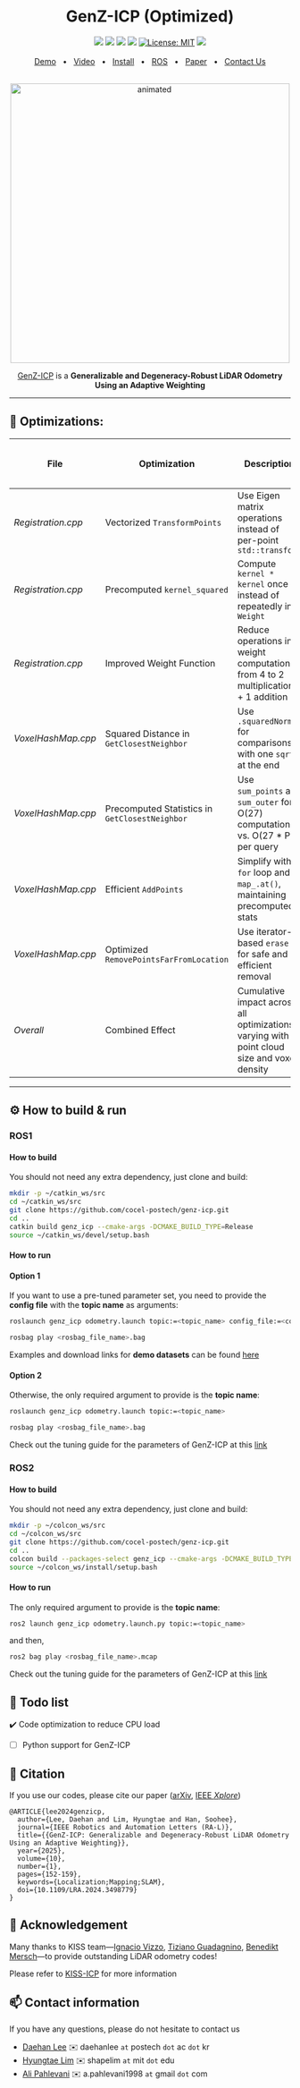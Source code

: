 <div align="center">
    <h1>GenZ-ICP (Optimized)</h1>
    <a href="https://github.com/cocel-postech/genz-icp/tree/master/cpp/genz_icp"><img src="https://img.shields.io/badge/-C++-blue?logo=cplusplus" /></a>
    <a href="https://github.com/cocel-postech/genz-icp/tree/master/ros"><img src="https://img.shields.io/badge/ROS1-Noetic-blue" /></a>
    <a href="https://github.com/cocel-postech/genz-icp/tree/master/ros"><img src="https://img.shields.io/badge/ROS2-Humble-blue" /></a>
    <a href=""><img src="https://img.shields.io/badge/Linux-FCC624?logo=linux&logoColor=black" /></a>
    <a href="https://github.com/cocel-postech/genz-icp/blob/master/LICENSE"><img src="https://img.shields.io/badge/License-MIT-green.svg" alt="License: MIT" /></a>
    <a href="https://ieeexplore.ieee.org/document/10753079"><img src="https://img.shields.io/badge/DOI-10.1109/LRA.2024.3498779-004088.svg"/>
    <br />
    <br />
    <a href="https://www.youtube.com/watch?v=EyTJbdC_AA4">Demo</a>
    <span>&nbsp;&nbsp;•&nbsp;&nbsp;</span>
    <a href="https://www.youtube.com/watch?v=CU6aAiTIO6Y">Video</a>
    <span>&nbsp;&nbsp;•&nbsp;&nbsp;</span>
    <a href="https://github.com/cocel-postech/genz-icp/blob/master/README.md">Install</a>
    <span>&nbsp;&nbsp;•&nbsp;&nbsp;</span>
    <a href="https://github.com/cocel-postech/genz-icp/tree/master/ros">ROS</a>
    <span>&nbsp;&nbsp;•&nbsp;&nbsp;</span>
    <a href="https://arxiv.org/abs/2411.06766">Paper</a>
    <span>&nbsp;&nbsp;•&nbsp;&nbsp;</span>
    <a href="https://github.com/cocel-postech/genz-icp/issues">Contact Us</a>
  <br />
  <br />
  <p align="center"><img src=pictures/GenZ-ICP.gif alt="animated" width="500" /></p>

  [GenZ-ICP][arXivlink] is a **Generalizable and Degeneracy-Robust LiDAR Odometry Using an Adaptive Weighting**
</div>

[arXivlink]: https://arxiv.org/abs/2411.06766

---
## :anger: Optimizations:
| **File**             | **Optimization**                              | **Description**                                                                                              | **Estimated CPU Usage Reduction**         |
|----------------------|-----------------------------------------------|--------------------------------------------------------------------------------------------------------------|-------------------------------------------|
| *Registration.cpp* | Vectorized `TransformPoints`                  | Use Eigen matrix operations instead of per-point `std::transform`                                         | 5–15% of total runtime                   |
| *Registration.cpp* | Precomputed `kernel_squared`                  | Compute `kernel * kernel` once instead of repeatedly in `Weight`                                           | 0.5–1% of total runtime                  |
| *Registration.cpp* | Improved Weight Function                      | Reduce operations in weight computation from 4 to 2 multiplications + 1 addition                          | 2–5% of total runtime                    |
| *VoxelHashMap.cpp* | Squared Distance in `GetClosestNeighbor`      | Use `.squaredNorm()` for comparisons, with one `sqrt` at the end                                           | 10–20% of total runtime                  |
| *VoxelHashMap.cpp* | Precomputed Statistics in `GetClosestNeighbor`| Use `sum_points` and `sum_outer` for O(27) computation vs. O(27 * P) per query                            | 15–25% of total runtime                  |
| *VoxelHashMap.cpp* | Efficient `AddPoints`                         | Simplify with `for` loop and `map_.at()`, maintaining precomputed stats                                  | 1–3% of total runtime                    |
| *VoxelHashMap.cpp* | Optimized `RemovePointsFarFromLocation`       | Use iterator-based `erase` for safe and efficient removal                                                 | 1–2% of total runtime                    |
| *Overall*          | Combined Effect                               | Cumulative impact across all optimizations, varying with point cloud size and voxel density               | **20–50% of total runtime**              |
---

## :gear: How to build & run

### ROS1

#### How to build

You should not need any extra dependency, just clone and build:
    
```sh
mkdir -p ~/catkin_ws/src
cd ~/catkin_ws/src
git clone https://github.com/cocel-postech/genz-icp.git
cd ..
catkin build genz_icp --cmake-args -DCMAKE_BUILD_TYPE=Release
source ~/catkin_ws/devel/setup.bash
```

#### How to run

#### Option 1

If you want to use a pre-tuned parameter set, you need to provide the **config file** with the **topic name** as arguments:

```sh
roslaunch genz_icp odometry.launch topic:=<topic_name> config_file:=<config_file_name>.yaml
```
```sh
rosbag play <rosbag_file_name>.bag
```

Examples and download links for **demo datasets** can be found [here][ros_readme_link]

[ros_readme_link]: https://github.com/cocel-postech/genz-icp/blob/master/ros/README.md

#### Option 2

Otherwise, the only required argument to provide is the **topic name**:

```sh
roslaunch genz_icp odometry.launch topic:=<topic_name>
```
```sh
rosbag play <rosbag_file_name>.bag
```

Check out the tuning guide for the parameters of GenZ-ICP at this [link][tuning_guide_link]

[tuning_guide_link]: https://github.com/cocel-postech/genz-icp/blob/master/ros/config/parameter_tuning_guide.md

### ROS2

#### How to build

You should not need any extra dependency, just clone and build:
    
```sh
mkdir -p ~/colcon_ws/src
cd ~/colcon_ws/src
git clone https://github.com/cocel-postech/genz-icp.git
cd ..
colcon build --packages-select genz_icp --cmake-args -DCMAKE_BUILD_TYPE=Release
source ~/colcon_ws/install/setup.bash
```

#### How to run

The only required argument to provide is the **topic name**:

```sh
ros2 launch genz_icp odometry.launch.py topic:=<topic_name>
```

and then,

```sh
ros2 bag play <rosbag_file_name>.mcap
```

Check out the tuning guide for the parameters of GenZ-ICP at this [link][tuning_guide_link]

## :pushpin: Todo list
  ✔️ Code optimization to reduce CPU load
- [ ] Python support for GenZ-ICP


## :pencil: Citation

If you use our codes, please cite our paper ([arXiv][arXivLink], [IEEE *Xplore*][genzicpIEEElink])
```
@ARTICLE{lee2024genzicp,
  author={Lee, Daehan and Lim, Hyungtae and Han, Soohee},
  journal={IEEE Robotics and Automation Letters (RA-L)}, 
  title={{GenZ-ICP: Generalizable and Degeneracy-Robust LiDAR Odometry Using an Adaptive Weighting}}, 
  year={2025},
  volume={10},
  number={1},
  pages={152-159},
  keywords={Localization;Mapping;SLAM},
  doi={10.1109/LRA.2024.3498779}
}
```

[genzicpIEEElink]: https://ieeexplore.ieee.org/document/10753079

## :pray: Acknowledgement

Many thanks to KISS team—[Ignacio Vizzo][nacholink], [Tiziano Guadagnino][guadagninolink], [Benedikt Mersch][merschlink]—to provide outstanding LiDAR odometry codes!

Please refer to [KISS-ICP][kissicplink] for more information

[nacholink]: https://github.com/nachovizzo
[guadagninolink]: https://github.com/tizianoGuadagnino
[merschlink]: https://github.com/benemer
[kissicplink]: https://github.com/PRBonn/kiss-icp

## :mailbox: Contact information

If you have any questions, please do not hesitate to contact us
* [Daehan Lee][dhlink] :envelope: daehanlee `at` postech `dot` ac `dot` kr
* [Hyungtae Lim][htlink] :envelope: shapelim `at` mit `dot` edu
* [Ali Pahlevani][aplink] :envelope: a.pahlevani1998 `at` gmail `dot` com

[dhlink]: https://github.com/Daehan2Lee
[htlink]: https://github.com/LimHyungTae
[aplink]: https://github.com/ali-pahlevani (Not a main author - Contributor)
 
